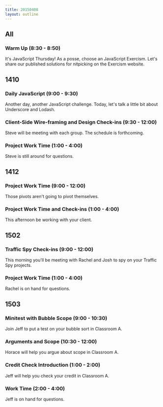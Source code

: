 ```yaml
---
title: 20150408
layout: outline
---
```


## All

### Warm Up (8:30 - 8:50)

It's JavaScript Thursday! As a posse, choose an JavaScript Exercism. Let's share our published solutions for nitpicking on the Exercism website.

## 1410

### Daily JavaScript (9:00 - 9:30)

Another day, another JavaScript challenge. Today, let's talk a little bit about Underscore and Lodash.

### Client-Side Wire-framing and Design Check-ins (9:30 - 12:00)

Steve will be meeting with each group. The schedule is forthcoming.

### Project Work Time (1:00 - 4:00)

Steve is still around for questions.

## 1412

### Project Work Time (9:00 - 12:00)

Those pivots aren't going to pivot themselves.

### Project Work Time and Check-ins (1:00 - 4:00)

This afternoon be working with your client.

## 1502

### Traffic Spy Check-ins (9:00 - 12:00)

This morning you'll be meeting with Rachel and Josh to spy on your Traffic Spy projects.

### Project Work Time (1:00 - 4:00)

Rachel is on hand for questions.

## 1503

### Minitest with Bubble Scope (9:00 - 10:30)

Join Jeff to put a test on your bubble sort in Classroom A.

### Arguments and Scope (10:30 - 12:00)

Horace will help you argue about scope in Classroom A.

### Credit Check Introduction (1:00 - 2:00)

Jeff will help you check your credit in Classroom A.

### Work Time (2:00 - 4:00)

Jeff is on hand for questions.
